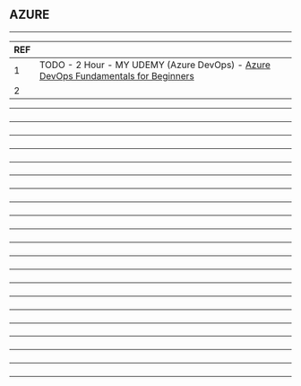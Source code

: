 ## AZURE

---------------------------------------------
| REF | |
| - | - |
| 1 | TODO - 2 Hour - MY UDEMY (Azure DevOps) - [Azure DevOps Fundamentals for Beginners](https://www.udemy.com/course/azure-devops-for-beginners) |
| 2 | 

---------------------------------------------
### 

---------------------------------------------
### 

---------------------------------------------
### 

---------------------------------------------
### 

---------------------------------------------
### 

---------------------------------------------
### 

---------------------------------------------
### 

---------------------------------------------
### 

---------------------------------------------
### 

---------------------------------------------
### 

---------------------------------------------
### 

---------------------------------------------
### 

---------------------------------------------
### 

---------------------------------------------
### 

---------------------------------------------
### 

---------------------------------------------
### 

---------------------------------------------
### 

---------------------------------------------
### 

---------------------------------------------
### 

---------------------------------------------
### 

---------------------------------------------
